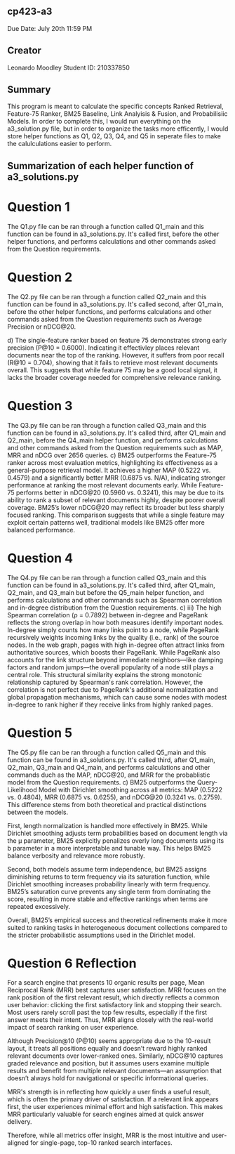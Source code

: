 ## cp423-a3
Due Date: July 20th 11:59 PM

## Creator
Leonardo Moodley
Student ID: 210337850

## Summary
This program is meant to calculate the specific concepts Ranked Retrieval, Feature-75 Ranker, BM25 Baseline, Link Analyisis & Fusion,
and Probabilisiic Models. In order to complete this, I would run everything on the a3_solution.py file, but in order to 
organize the tasks more efficently, I would store helper functions as Q1, Q2, Q3, Q4, and Q5 in seperate files to make the calulculations easier to perform.

## Summarization of each helper function of a3_solutions.py
# Question 1 
The Q1.py file can be ran through a function called Q1_main and this function can be found in a3_solutions.py. It's called first, before the other helper functions,
and performs calculations and other commands asked from the Question requirements.
# Question 2
The Q2.py file can be ran through a function called Q2_main and this function can be found in a3_solutions.py. It's called second, after Q1_main, before the other helper functions,
and performs calculations and other commands asked from the Question requirements such as Average Precision or nDCG@20.

d) The single-feature ranker based on feature 75 demonstrates strong early precision (P@10 = 0.6000). Indicating 
it effectivley places relevant documents near the top of the ranking. However, it suffers from poor recall (R@10 = 0.704),
showing that it fails to retrieve most relevant documents overall. This suggests that while feature 75 may be a good local signal, it lacks
the broader coverage needed for comprehensive relevance ranking.
# Question 3
The Q3.py file can be ran through a function called Q3_main and this function can be found in a3_solutions.py. It's called third, after Q1_main and Q2_main, before the Q4_main helper function,
and performs calculations and other commands asked from the Question requirements such as MAP, MRR and nDCG over 2656 queries.
c)
BM25 outperforms the Feature-75 ranker across most evaluation metrics, highlighting its effectiveness as a general-purpose retrieval model. It achieves a higher MAP (0.5222 vs. 0.4579) and a significantly better MRR (0.6875 vs. N/A), indicating stronger performance at ranking the most relevant documents early. While Feature-75 performs better in nDCG@20 (0.5960 vs. 0.3241), this may be due to its ability to rank a subset of relevant documents highly, despite poorer overall coverage. BM25’s lower nDCG@20 may reflect its broader but less sharply focused ranking. This comparison suggests that while a single feature may exploit certain patterns well, traditional models like BM25 offer more balanced performance.
# Question 4
The Q4.py file can be ran through a function called Q3_main and this function can be found in a3_solutions.py. It's called third, after Q1_main, Q2_main, and Q3_main but before the Q5_main helper function, and performs calculations and other commands such as Spearman correlation and in-degree distribution from the Question requirements.
c)
iii)
The high Spearman correlation (ρ = 0.7892) between in-degree and PageRank reflects the strong overlap in how both measures identify important nodes. In-degree simply counts how many links point to a node, while PageRank recursively weights incoming links by the quality (i.e., rank) of the source nodes. In the web graph, pages with high in-degree often attract links from authoritative sources, which boosts their PageRank. While PageRank also accounts for the link structure beyond immediate neighbors—like damping factors and random jumps—the overall popularity of a node still plays a central role. This structural similarity explains the strong monotonic relationship captured by Spearman's rank correlation. However, the correlation is not perfect due to PageRank's additional normalization and global propagation mechanisms, which can cause some nodes with modest in-degree to rank higher if they receive links from highly ranked pages.
# Question 5
The Q5.py file can be ran through a function called Q5_main and this function can be found in a3_solutions.py. It's called third, after Q1_main, Q2_main, Q3_main and Q4_main, and performs calculations and other commands duch as the MAP, nDCG@20, and MRR for the probablistic model from the Question requirements.
c)
BM25 outperforms the Query-Likelihood Model with Dirichlet smoothing across all metrics: MAP (0.5222 vs. 0.4804), MRR (0.6875 vs. 0.6255), and nDCG@20 (0.3241 vs. 0.2759). This difference stems from both theoretical and practical distinctions between the models.

First, length normalization is handled more effectively in BM25. While Dirichlet smoothing adjusts term probabilities based on document length via the µ parameter, BM25 explicitly penalizes overly long documents using its b parameter in a more interpretable and tunable way. This helps BM25 balance verbosity and relevance more robustly.

Second, both models assume term independence, but BM25 assigns diminishing returns to term frequency via its saturation function, while Dirichlet smoothing increases probability linearly with term frequency. BM25’s saturation curve prevents any single term from dominating the score, resulting in more stable and effective rankings when terms are repeated excessively.

Overall, BM25’s empirical success and theoretical refinements make it more suited to ranking tasks in heterogeneous document collections compared to the stricter probabilistic assumptions used in the Dirichlet model.

# Question 6 Reflection
For a search engine that presents 10 organic results per page, Mean Reciprocal Rank (MRR) best captures user satisfaction. MRR focuses on the rank position of the first relevant result, which directly reflects a common user behavior: clicking the first satisfactory link and stopping their search. Most users rarely scroll past the top few results, especially if the first answer meets their intent. Thus, MRR aligns closely with the real-world impact of search ranking on user experience.

Although Precision@10 (P@10) seems appropriate due to the 10-result layout, it treats all positions equally and doesn’t reward highly ranked relevant documents over lower-ranked ones. Similarly, nDCG@10 captures graded relevance and position, but it assumes users examine multiple results and benefit from multiple relevant documents—an assumption that doesn’t always hold for navigational or specific informational queries.

MRR's strength is in reflecting how quickly a user finds a useful result, which is often the primary driver of satisfaction. If a relevant link appears first, the user experiences minimal effort and high satisfaction. This makes MRR particularly valuable for search engines aimed at quick answer delivery.

Therefore, while all metrics offer insight, MRR is the most intuitive and user-aligned for single-page, top-10 ranked search interfaces.

